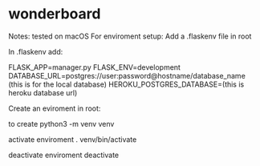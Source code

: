 # wonderboard

Notes:
tested on macOS
For enviroment setup:
Add a .flaskenv file in root

In .flaskenv add:

FLASK_APP=manager.py
FLASK_ENV=development
DATABASE_URL=postgres://user:password@hostname/database_name (this is for the local database)
HEROKU_POSTGRES_DATABASE=(this is heroku database url)

Create an eviroment in root:

to create
python3 -m venv venv

activate enviroment
. venv/bin/activate

deactivate enviroment
deactivate


